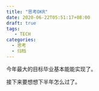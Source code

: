 ```yaml
---
title: "思考OKR"
date: 2020-06-22T05:51:17+08:00
draft: true
tags: 
   - TECH
categories:
  - 思考
  - 归档
---
```


今年最大的目标毕业基本能能实现了。

接下来要想想下半年怎么过了。

    